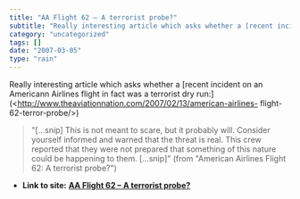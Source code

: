 ```yaml
---
title: "AA Flight 62 – A terrorist probe?"
subtitle: "Really interesting article which asks whether a [recent incident on an"
category: "uncategorized"
tags: []
date: "2007-03-05"
type: "rain"
---
```

Really interesting article which asks whether a [recent incident on an
Americann Airlines flight in fact was a terrorist dry
run:](<http://www.theaviationnation.com/2007/02/13/american-airlines-
flight-62-terror-probe/>)

> "[…snip] This is not meant to scare, but it probably will. Consider yourself
> informed and warned that the threat is real. This crew reported that they
> were not prepared that something of this nature could be happening to them.
> […snip]" (from "American Airlines Flight 62: A terrorist probe?")


* **Link to site:** **[AA Flight 62 – A terrorist probe?](None)**